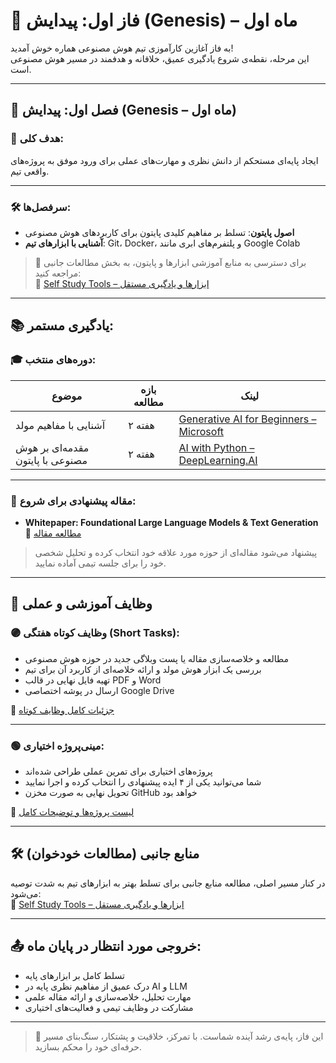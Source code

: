 # 🌱 فاز اول: پیدایش (Genesis) – ماه اول

به فاز آغازین کارآموزی تیم هوش مصنوعی هماره خوش آمدید!  
این مرحله، نقطه‌ی شروع یادگیری عمیق، خلاقانه و هدفمند در مسیر هوش مصنوعی است.

---

## 🧭 فصل اول: پیدایش (Genesis – ماه اول)

### 🎯 هدف کلی:
ایجاد پایه‌ای مستحکم از دانش نظری و مهارت‌های عملی برای ورود موفق به پروژه‌های واقعی تیم.

---

### 🛠 سرفصل‌ها:

- **اصول پایتون**: تسلط بر مفاهیم کلیدی پایتون برای کاربردهای هوش مصنوعی  
- **آشنایی با ابزارهای تیم**: Git، Docker، و پلتفرم‌های ابری مانند Google Colab  

> 📎 برای دسترسی به منابع آموزشی ابزارها و پایتون، به بخش مطالعات جانبی مراجعه کنید:  
🔗 [Self Study Tools – ابزارها و یادگیری مستقل](https://github.com/PahlavanianAzadUni/Hamareh-AI-Internship-04/blob/main/Resources/Self-Study_Tools.md)

---

## 📚 یادگیری مستمر:

### 🎓 دوره‌های منتخب:

| موضوع | بازه مطالعه | لینک |
|-------|--------------|------|
| آشنایی با مفاهیم مولد | ۲ هفته | [Generative AI for Beginners – Microsoft](https://microsoft.github.io/generative-ai-for-beginners) |
| مقدمه‌ای بر هوش مصنوعی با پایتون | ۲ هفته | [AI with Python – DeepLearning.AI](https://www.deeplearning.ai/short-courses/ai-python-for-beginners/) |

---

### 📝 مقاله پیشنهادی برای شروع:

- **Whitepaper: Foundational Large Language Models & Text Generation**  
🔗 [مطالعه مقاله](https://archive.org/details/whitepaper-foundational-large-language-models-text-generation/whitepaper_Foundational%20Large%20Language%20models%20%26%20text%20generation)

> پیشنهاد می‌شود مقاله‌ای از حوزه مورد علاقه خود انتخاب کرده و تحلیل شخصی خود را برای جلسه تیمی آماده نمایید.

---

## 📌 وظایف آموزشی و عملی

### 🟣 وظایف کوتاه هفتگی (Short Tasks):

- مطالعه و خلاصه‌سازی مقاله یا پست وبلاگی جدید در حوزه هوش مصنوعی  
- بررسی یک ابزار هوش مولد و ارائه خلاصه‌ای از کاربرد آن برای تیم  
- تهیه فایل نهایی در قالب PDF و Word  
- ارسال در پوشه اختصاصی Google Drive

🔗 [جزئیات کامل وظایف کوتاه](./Short-Tasks.md)

---

### 🟢 مینی‌پروژه اختیاری:

- پروژه‌های اختیاری برای تمرین عملی طراحی شده‌اند  
- شما می‌توانید یکی از ۴ ایده پیشنهادی را انتخاب کرده و اجرا نمایید  
- تحویل نهایی به صورت مخزن GitHub خواهد بود  

🔗 [لیست پروژه‌ها و توضیحات کامل](./Mini-Projects.md)

---

## 🛠 منابع جانبی (مطالعات خودخوان)

در کنار مسیر اصلی، مطالعه منابع جانبی برای تسلط بهتر به ابزارهای تیم به شدت توصیه می‌شود:  
🔗 [Self Study Tools – ابزارها و یادگیری مستقل](https://github.com/PahlavanianAzadUni/Hamareh-AI-Internship-04/blob/main/Resources/Self-Study_Tools.md)

---

## 📤 خروجی مورد انتظار در پایان ماه:

- تسلط کامل بر ابزارهای پایه  
- درک عمیق از مفاهیم نظری پایه در AI و LLM  
- مهارت تحلیل، خلاصه‌سازی و ارائه مقاله علمی  
- مشارکت در وظایف تیمی و فعالیت‌های اختیاری

---

> 🌟 این فاز، پایه‌ی رشد آینده شماست. با تمرکز، خلاقیت و پشتکار، سنگ‌بنای مسیر حرفه‌ای خود را محکم بسازید.

